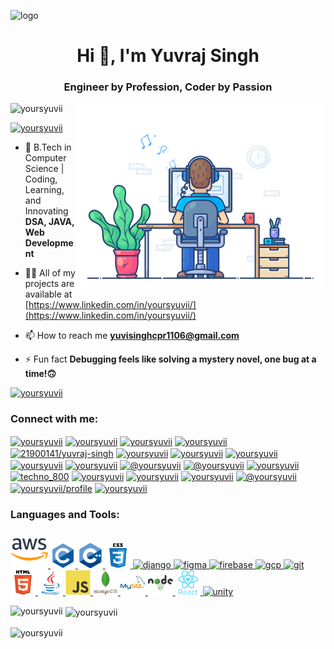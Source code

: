 ![logo](https://user-images.githubusercontent.com/74750414/167504857-4129cbc1-2d10-4478-be39-3c1a3bee2dbc.gif)
<h1 align="center">Hi 👋, I'm Yuvraj Singh</h1>
<h3 align="center">Engineer by Profession, Coder by Passion</h3>

<img align="right" alt="coding" width="400" src="https://raw.githubusercontent.com/SupianIDz/SupianIDz/main/coding.gif">

<p align="left"> <img src="https://komarev.com/ghpvc/?username=yoursyuvii&label=Profile%20views&color=0e75b6&style=flat" alt="yoursyuvii" /> </p>

<p align="left"> <a href="https://twitter.com/yoursyuvii" target="blank"><img src="https://img.shields.io/twitter/follow/yoursyuvii?logo=twitter&style=for-the-badge" alt="yoursyuvii" /></a> </p>

- 🌱 B.Tech in Computer Science | Coding, Learning, and Innovating **DSA, JAVA, Web Development**

- 👨‍💻 All of my projects are available at [https://www.linkedin.com/in/yoursyuvii/](https://www.linkedin.com/in/yoursyuvii/)

- 📫 How to reach me **yuvisinghcpr1106@gmail.com**

- ⚡ Fun fact **Debugging feels like solving a mystery novel, one bug at a time!🙃**
<p align="left"> <a href="https://github.com/ryo-ma/github-profile-trophy"><img src="https://github-profile-trophy.vercel.app/?username=yoursyuvii" alt="yoursyuvii" /></a> </p>


<h3 align="left">Connect with me:</h3>
<p align="left">
<a href="https://codepen.io/yoursyuvii" target="blank"><img align="center" src="https://raw.githubusercontent.com/rahuldkjain/github-profile-readme-generator/master/src/images/icons/Social/codepen.svg" alt="yoursyuvii" height="30" width="40" /></a>
<a href="https://dev.to/yoursyuvii" target="blank"><img align="center" src="https://raw.githubusercontent.com/rahuldkjain/github-profile-readme-generator/master/src/images/icons/Social/devto.svg" alt="yoursyuvii" height="30" width="40" /></a>
<a href="https://twitter.com/yoursyuvii" target="blank"><img align="center" src="https://raw.githubusercontent.com/rahuldkjain/github-profile-readme-generator/master/src/images/icons/Social/twitter.svg" alt="yoursyuvii" height="30" width="40" /></a>
<a href="https://linkedin.com/in/yoursyuvii" target="blank"><img align="center" src="https://raw.githubusercontent.com/rahuldkjain/github-profile-readme-generator/master/src/images/icons/Social/linked-in-alt.svg" alt="yoursyuvii" height="30" width="40" /></a>
<a href="https://stackoverflow.com/users/21900141/yuvraj-singh" target="blank"><img align="center" src="https://raw.githubusercontent.com/rahuldkjain/github-profile-readme-generator/master/src/images/icons/Social/stack-overflow.svg" alt="21900141/yuvraj-singh" height="30" width="40" /></a>
<a href="https://kaggle.com/yoursyuvii" target="blank"><img align="center" src="https://raw.githubusercontent.com/rahuldkjain/github-profile-readme-generator/master/src/images/icons/Social/kaggle.svg" alt="yoursyuvii" height="30" width="40" /></a>
<a href="https://fb.com/yoursyuvii" target="blank"><img align="center" src="https://raw.githubusercontent.com/rahuldkjain/github-profile-readme-generator/master/src/images/icons/Social/facebook.svg" alt="yoursyuvii" height="30" width="40" /></a>
<a href="https://instagram.com/yoursyuvii" target="blank"><img align="center" src="https://raw.githubusercontent.com/rahuldkjain/github-profile-readme-generator/master/src/images/icons/Social/instagram.svg" alt="yoursyuvii" height="30" width="40" /></a>
<a href="https://dribbble.com/yoursyuvii" target="blank"><img align="center" src="https://raw.githubusercontent.com/rahuldkjain/github-profile-readme-generator/master/src/images/icons/Social/dribbble.svg" alt="yoursyuvii" height="30" width="40" /></a>
<a href="https://www.behance.net/yoursyuvii" target="blank"><img align="center" src="https://raw.githubusercontent.com/rahuldkjain/github-profile-readme-generator/master/src/images/icons/Social/behance.svg" alt="yoursyuvii" height="30" width="40" /></a>
<a href="https://hashnode.com/@yoursyuvii" target="blank"><img align="center" src="https://raw.githubusercontent.com/rahuldkjain/github-profile-readme-generator/master/src/images/icons/Social/hashnode.svg" alt="@yoursyuvii" height="30" width="40" /></a>
<a href="https://medium.com/@yoursyuvii" target="blank"><img align="center" src="https://raw.githubusercontent.com/rahuldkjain/github-profile-readme-generator/master/src/images/icons/Social/medium.svg" alt="@yoursyuvii" height="30" width="40" /></a>
<a href="https://www.youtube.com/c/yoursyuvii" target="blank"><img align="center" src="https://raw.githubusercontent.com/rahuldkjain/github-profile-readme-generator/master/src/images/icons/Social/youtube.svg" alt="yoursyuvii" height="30" width="40" /></a>
<a href="https://www.codechef.com/users/techno_800" target="blank"><img align="center" src="https://cdn.jsdelivr.net/npm/simple-icons@3.1.0/icons/codechef.svg" alt="techno_800" height="30" width="40" /></a>
<a href="https://www.hackerrank.com/yoursyuvii" target="blank"><img align="center" src="https://raw.githubusercontent.com/rahuldkjain/github-profile-readme-generator/master/src/images/icons/Social/hackerrank.svg" alt="yoursyuvii" height="30" width="40" /></a>
<a href="https://codeforces.com/profile/yoursyuvii" target="blank"><img align="center" src="https://raw.githubusercontent.com/rahuldkjain/github-profile-readme-generator/master/src/images/icons/Social/codeforces.svg" alt="yoursyuvii" height="30" width="40" /></a>
<a href="https://www.leetcode.com/yoursyuvii" target="blank"><img align="center" src="https://raw.githubusercontent.com/rahuldkjain/github-profile-readme-generator/master/src/images/icons/Social/leet-code.svg" alt="yoursyuvii" height="30" width="40" /></a>
<a href="https://www.hackerearth.com/@yoursyuvii" target="blank"><img align="center" src="https://raw.githubusercontent.com/rahuldkjain/github-profile-readme-generator/master/src/images/icons/Social/hackerearth.svg" alt="@yoursyuvii" height="30" width="40" /></a>
<a href="https://auth.geeksforgeeks.org/user/yoursyuvii/profile" target="blank"><img align="center" src="https://raw.githubusercontent.com/rahuldkjain/github-profile-readme-generator/master/src/images/icons/Social/geeks-for-geeks.svg" alt="yoursyuvii/profile" height="30" width="40" /></a>
<a href="https://www.topcoder.com/members/yoursyuvii" target="blank"><img align="center" src="https://raw.githubusercontent.com/rahuldkjain/github-profile-readme-generator/master/src/images/icons/Social/topcoder.svg" alt="yoursyuvii" height="30" width="40" /></a>
</p>

<h3 align="left">Languages and Tools:</h3>
<p align="left"> <a href="https://aws.amazon.com" target="_blank" rel="noreferrer"> <img src="https://raw.githubusercontent.com/devicons/devicon/master/icons/amazonwebservices/amazonwebservices-original-wordmark.svg" alt="aws" width="60" height="60"/> </a> <a href="https://www.cprogramming.com/" target="_blank" rel="noreferrer"> <img src="https://raw.githubusercontent.com/devicons/devicon/master/icons/c/c-original.svg" alt="c" width="40" height="40"/> </a> <a href="https://www.w3schools.com/cpp/" target="_blank" rel="noreferrer"> <img src="https://raw.githubusercontent.com/devicons/devicon/master/icons/cplusplus/cplusplus-original.svg" alt="cplusplus" width="40" height="40"/> </a> <a href="https://www.w3schools.com/css/" target="_blank" rel="noreferrer"> <img src="https://raw.githubusercontent.com/devicons/devicon/master/icons/css3/css3-original-wordmark.svg" alt="css3" width="40" height="40"/> </a> <a href="https://www.djangoproject.com/" target="_blank" rel="noreferrer"> <img src="https://cdn.worldvectorlogo.com/logos/django.svg" alt="django" width="40" height="40"/> </a> <a href="https://www.figma.com/" target="_blank" rel="noreferrer"> <img src="https://www.vectorlogo.zone/logos/figma/figma-icon.svg" alt="figma" width="40" height="40"/> </a> <a href="https://firebase.google.com/" target="_blank" rel="noreferrer"> <img src="https://www.vectorlogo.zone/logos/firebase/firebase-icon.svg" alt="firebase" width="40" height="40"/> </a> <a href="https://cloud.google.com" target="_blank" rel="noreferrer"> <img src="https://www.vectorlogo.zone/logos/google_cloud/google_cloud-icon.svg" alt="gcp" width="40" height="40"/> </a> <a href="https://git-scm.com/" target="_blank" rel="noreferrer"> <img src="https://www.vectorlogo.zone/logos/git-scm/git-scm-icon.svg" alt="git" width="40" height="40"/> </a> <a href="https://www.w3.org/html/" target="_blank" rel="noreferrer"> <img src="https://raw.githubusercontent.com/devicons/devicon/master/icons/html5/html5-original-wordmark.svg" alt="html5" width="40" height="40"/> </a> <a href="https://www.java.com" target="_blank" rel="noreferrer"> <img src="https://raw.githubusercontent.com/devicons/devicon/master/icons/java/java-original.svg" alt="java" width="40" height="40"/> </a> <a href="https://developer.mozilla.org/en-US/docs/Web/JavaScript" target="_blank" rel="noreferrer"> <img src="https://raw.githubusercontent.com/devicons/devicon/master/icons/javascript/javascript-original.svg" alt="javascript" width="40" height="40"/> </a> <a href="https://www.mongodb.com/" target="_blank" rel="noreferrer"> <img src="https://raw.githubusercontent.com/devicons/devicon/master/icons/mongodb/mongodb-original-wordmark.svg" alt="mongodb" width="40" height="40"/> </a> <a href="https://www.mysql.com/" target="_blank" rel="noreferrer"> <img src="https://raw.githubusercontent.com/devicons/devicon/master/icons/mysql/mysql-original-wordmark.svg" alt="mysql" width="40" height="40"/> </a> <a href="https://nodejs.org" target="_blank" rel="noreferrer"> <img src="https://raw.githubusercontent.com/devicons/devicon/master/icons/nodejs/nodejs-original-wordmark.svg" alt="nodejs" width="40" height="40"/> </a> <a href="https://reactjs.org/" target="_blank" rel="noreferrer"> <img src="https://raw.githubusercontent.com/devicons/devicon/master/icons/react/react-original-wordmark.svg" alt="react" width="40" height="40"/> </a> <a href="https://unity.com/" target="_blank" rel="noreferrer"> <img src="https://www.vectorlogo.zone/logos/unity3d/unity3d-icon.svg" alt="unity" width="40" height="40"/> </a> </p>

<p><img align="left" src="https://github-readme-stats.vercel.app/api/top-langs?username=yoursyuvii&show_icons=true&locale=en&layout=compact" alt="yoursyuvii" /></p>

<p>&nbsp;<img align="center" src="https://github-readme-stats.vercel.app/api?username=yoursyuvii&show_icons=true&locale=en" alt="yoursyuvii" /></p>

<p><img align="center" src="https://github-readme-streak-stats.herokuapp.com/?user=yoursyuvii&" alt="yoursyuvii" /></p>
